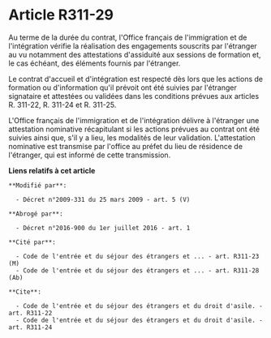 # Article R311-29

Au terme de la durée du contrat, l'Office français de l'immigration et de l'intégration vérifie la réalisation des
engagements souscrits par l'étranger au vu notamment des attestations d'assiduité aux sessions de formation et, le cas
échéant, des éléments fournis par l'étranger. 

Le contrat d'accueil et d'intégration est respecté dès lors que les actions de formation ou d'information qu'il prévoit ont
été suivies par l'étranger signataire et attestées ou validées dans les conditions prévues aux articles R. 311-22, 
R. 311-24 et R. 311-25.

L'Office français de l'immigration et de l'intégration délivre à l'étranger une attestation nominative récapitulant si les
actions prévues au contrat ont été suivies ainsi que, s'il y a lieu, les modalités de leur validation. L'attestation
nominative est transmise par l'office au préfet du lieu de résidence de l'étranger, qui est informé de cette transmission.

**Liens relatifs à cet article**

	**Modifié par**:

	  - Décret n°2009-331 du 25 mars 2009 - art. 5 (V)

	**Abrogé par**:

	  - Décret n°2016-900 du 1er juillet 2016 - art. 1

	**Cité par**:

	  - Code de l'entrée et du séjour des étrangers et ... - art. R311-23 (M)
	  - Code de l'entrée et du séjour des étrangers et ... - art. R311-28 (Ab)

	**Cite**:

	  - Code de l'entrée et du séjour des étrangers et du droit d'asile. - art. R311-22
	  - Code de l'entrée et du séjour des étrangers et du droit d'asile. - art. R311-24
